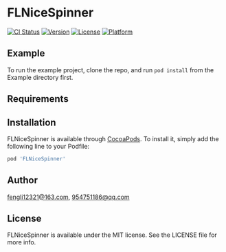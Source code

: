 # FLNiceSpinner

[![CI Status](http://img.shields.io/travis/fengli12321@163.com/FLNiceSpinner.svg?style=flat)](https://travis-ci.org/fengli12321@163.com/FLNiceSpinner)
[![Version](https://img.shields.io/cocoapods/v/FLNiceSpinner.svg?style=flat)](http://cocoapods.org/pods/FLNiceSpinner)
[![License](https://img.shields.io/cocoapods/l/FLNiceSpinner.svg?style=flat)](http://cocoapods.org/pods/FLNiceSpinner)
[![Platform](https://img.shields.io/cocoapods/p/FLNiceSpinner.svg?style=flat)](http://cocoapods.org/pods/FLNiceSpinner)

## Example

To run the example project, clone the repo, and run `pod install` from the Example directory first.

## Requirements

## Installation

FLNiceSpinner is available through [CocoaPods](http://cocoapods.org). To install
it, simply add the following line to your Podfile:

```ruby
pod 'FLNiceSpinner'
```

## Author

fengli12321@163.com, 954751186@qq.com

## License

FLNiceSpinner is available under the MIT license. See the LICENSE file for more info.
